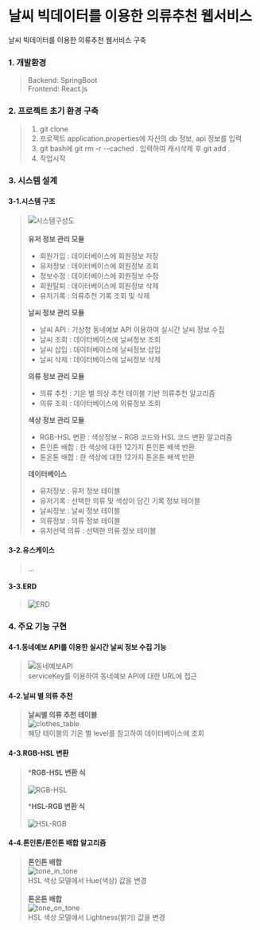 # 날씨 빅데이터를 이용한 의류추천 웹서비스
날씨 빅데이터를 이용한 의류추천 웹서비스 구축


### 1. 개발환경
> Backend: SpringBoot</br>
> Frontend: React.js

### 2. 프로젝트 초기 환경 구축
> 1. git clone
> 2. 프로젝트 application.properties에 자신의 db 정보, api 정보를 입력
> 3. git bash에 git rm -r --cached . 입력하여 캐시삭제 후 git add .
> 4. 작업시작

### 3. 시스템 설계
#### 3-1.시스템 구조
> ![시스템구성도](./img/System%20Configuration%20Diagram.PNG) <br/><br/>
> **유저 정보 관리 모듈**
> * 회원가입 : 데이터베이스에 회원정보 저장
> * 유저정보 : 데이터베이스에 회원정보 조회
> * 정보수정 : 데이터베이스에 회원정보 수정
> * 회원탈퇴 : 데이터베이스에 회원정보 삭제
> * 유저기록 : 의류추천 기록 조회 및 삭제 <br/>
> 
> **날씨 정보 관리 모듈**  
> * 날씨 API : 기상청 동네예보 API 이용하여 실시간 날씨 정보 수집
> * 날씨 조회 : 데이터베이스에 날씨정보 조회
> * 날씨 삽입 : 데이터베이스에 날씨정보 삽입
> * 날씨 삭제 : 데이터베이스에 날씨정보 삭제 <br/>
>
> **의류 정보 관리 모듈**  
> * 의류 추천 : 기온 별 의상 추천 테이블 기반 의류추천 알고리즘
> * 의류 조회 : 데이터베이스에 의류정보 조회 <br/>
> 
> **색상 정보 관리 모듈**  
> * RGB-HSL 변환 : 색상정보 - RGB 코드와 HSL 코드 변환 알고리즘
> * 톤인톤 배합 : 한 색상에 대한 12가지 톤인톤 배색 반환
> * 톤온톤 배합 : 한 색상에 대한 12가지 톤온톤 배색 반환 <br/>
> 
> **데이터베이스**
> * 유저정보 : 유저 정보 테이블
> * 유저기록 : 선택한 의류 및 색상이 담긴 기록 정보 테이블
> * 날씨정보 : 날씨 정보 테이블
> * 의류정보 : 의류 정보 테이블
> * 유저선택 의류 : 선택한 의류 정보 테이블 <br/>
> 

#### 3-2.유스케이스
> ...

#### 3-3.ERD
> ![ERD](./img/Nalot_ERD_20210619_39_45.png) <br/>

### 4. 주요 기능 구현
#### 4-1.동네예보 API를 이용한 실시간 날씨 정보 수집 기능
> ![동네예보API](./img/동네예보API.PNG) <br/>
> serviceKey를 이용하여 동네예보 API에 대한 URL에 접근
> 
#### 4-2.날씨 별 의류 추천
> **날씨별 의류 추천 테이블** <br/>
> ![clothes_table](./img/clothes_table.PNG) <br/>
> 해당 테이블의 기온 별 level를 참고하여 데이터베이스에 조회
>
#### 4-3.RGB-HSL 변환
> ***RGB-HSL 변환 식** <br/> <br/>
> ![RGB-HSL](./img/rgb-hsl.PNG) <br/>
> 
> ***HSL-RGB 변환 식** <br/> <br/>
> ![HSL-RGB](./img/hsl-rgb.PNG) <br/>
#### 4-4.톤인톤/톤인톤 배합 알고리즘
> **톤인톤 배합** <br/>
> ![tone_in_tone](./img/tone_in_tone.PNG) <br/>
> HSL 색상 모델에서 Hue(색상) 값을 변경 <br/> <br/>
> **톤온톤 배합** <br/>
> ![tone_on_tone](./img/tone_on_tone.PNG) <br/>
> HSL 색상 모델에서 Lightness(밝기) 값을 변경
